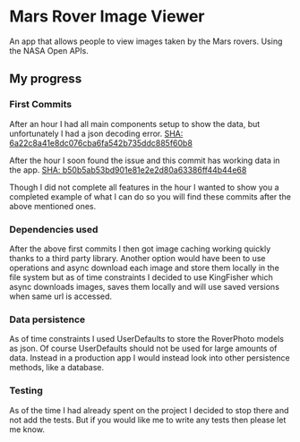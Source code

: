 
# Mars Rover Image Viewer

An app that allows people to view images taken by the Mars rovers. Using the NASA Open APIs.


## My progress

### First Commits
After an hour I had all main components setup to show the data, but unfortunately I had a json decoding error. [SHA: 6a22c8a41e8dc076cba6fa542b735ddc885f60b8](https://github.com/iamGus/mars-rover/commit/6a22c8a41e8dc076cba6fa542b735ddc885f60b8)

After the hour I soon found the issue and this commit has working data in the app. [SHA: b50b5ab53bd901e81e2e2d80a63386ff44b44e68](https://github.com/iamGus/mars-rover/commit/b50b5ab53bd901e81e2e2d80a63386ff44b44e68)

Though I did not complete all features in the hour I wanted to show you a completed example of what I can do so you will find these commits after the above mentioned ones.

### Dependencies used
After the above first commits I then got image caching working quickly thanks to a third party library. Another option would have been to use operations and async download each image and store them locally in the file system but as of time constraints I decided to use KingFisher which async downloads images, saves them locally and will use saved versions when same url is accessed.

### Data persistence
As of time constraints I used UserDefaults to store the RoverPhoto models as json. Of course UserDefaults should not be used for large amounts of data. Instead in a production app I would instead look into other persistence methods, like a database.

### Testing
As of the time I had already spent on the project I decided to stop there and not add the tests. But if you would like me to write any tests then please let me know.
